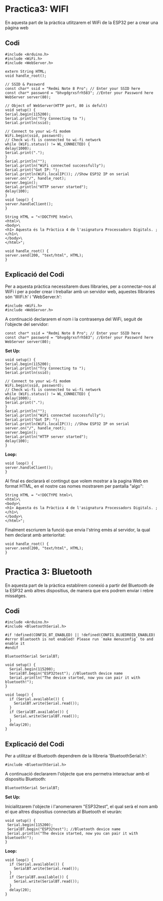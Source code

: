 # Practica3: WIFI

En aquesta part de la pràctica utlitzarem el WiFi de la ESP32 per a crear una pàgina web

## Codi

```
#include <Arduino.h>
#include <WiFi.h>
#include <WebServer.h>

extern String HTML;
void handle_root();

// SSID & Password
const char* ssid = "Redmi Note 8 Pro"; // Enter your SSID here
const char* password = "bhvgdgrxsfrh583"; //Enter your Password here
WebServer server(80);

// Object of WebServer(HTTP port, 80 is defult)
void setup() {
Serial.begin(115200);
Serial.println("Try Connecting to ");
Serial.println(ssid);

// Connect to your wi-fi modem
WiFi.begin(ssid, password);
// Check wi-fi is connected to wi-fi network
while (WiFi.status() != WL_CONNECTED) {
delay(1000);
Serial.print(".");
}
Serial.println("");
Serial.println("WiFi connected successfully");
Serial.print("Got IP: ");
Serial.println(WiFi.localIP()); //Show ESP32 IP on serial
server.on("/", handle_root);
server.begin();
Serial.println("HTTP server started");
delay(100);
}
void loop() {
server.handleClient();
}

String HTML = "<!DOCTYPE html>\
<html>\
<body>\
<h1> Aquesta és la Pràctica 4 de l'asignatura Processadors Digitals. ;</h1>\
</body>\
</html>";

void handle_root() {
server.send(200, "text/html", HTML);
}
```

## Explicació del Codi

Per a aquesta pràctica necessitarem dues llibraries, per a connectar-nos al WiFi i per a poder crear i treballar amb un servidor web, aquestes llibraries són 'WiFi.h' i 'WebServer.h':

```
#include <WiFi.h>
#include <WebServer.h>
```

A continuació declararem el nom i la contrasenya del WiFi, seguit de l'objecte del servidor:

```
const char* ssid = "Redmi Note 8 Pro"; // Enter your SSID here
const char* password = "bhvgdgrxsfrh583"; //Enter your Password here
WebServer server(80);
```

**Set Up:**
```
void setup() {
Serial.begin(115200);
Serial.println("Try Connecting to ");
Serial.println(ssid);

// Connect to your wi-fi modem
WiFi.begin(ssid, password);
// Check wi-fi is connected to wi-fi network
while (WiFi.status() != WL_CONNECTED) {
delay(1000);
Serial.print(".");
}
Serial.println("");
Serial.println("WiFi connected successfully");
Serial.print("Got IP: ");
Serial.println(WiFi.localIP()); //Show ESP32 IP on serial
server.on("/", handle_root);
server.begin();
Serial.println("HTTP server started");
delay(100);
}
```

**Loop:**

```
void loop() {
server.handleClient();
}
```

Al final es declararà el contingut que volem mostrar a la pagina Web en format HTML, en el nostre cas nomes mostrarem per pantalla "algo":

```
String HTML = "<!DOCTYPE html>\
<html>\
<body>\
<h1> Aquesta és la Pràctica 4 de l'asignatura Processadors Digitals. ;</h1>\
</body>\
</html>";
```

Finalment escriurem la funció que envia l'string emès al servidor, la qual hem declarat amb anterioritat:

```
void handle_root() {
server.send(200, "text/html", HTML);
}
```


# Practica 3: Bluetooth

En aquesta part de la pràctica establirem conexió a partir del Bluetooth de la ESP32 amb altres dispositius, de manera que ens podrem enviar i rebre missatges.

## Codi

```
#include <Arduino.h>
#include <BluetoothSerial.h>

#if !defined(CONFIG_BT_ENABLED) || !defined(CONFIG_BLUEDROID_ENABLED)
#error Bluetooth is not enabled! Please run `make menuconfig` to and enable it
#endif

BluetoothSerial SerialBT;

void setup() {
  Serial.begin(115200);
  SerialBT.begin("ESP32test"); //Bluetooth device name
  Serial.println("The device started, now you can pair it with bluetooth!");
}

void loop() {
  if (Serial.available()) {
    SerialBT.write(Serial.read());
  }
  if (SerialBT.available()) {
    Serial.write(SerialBT.read());
  }
  delay(20);
}
```

## Explicació del Codi

Per a utilitzar el Bluetooth dependrem de la llibreria 'BluetoothSerial.h':

```
#include <BluetoothSerial.h>
```

A continuació declararem l'objecte que ens permetra interactuar amb el dispositiu Bluetooth:

```
BluetoothSerial SerialBT;
```

**Set Up:**

 Inicialitzarem l'objecte i l'anomenarem "ESP32test", el qual serà el nom amb el que altres dispositius connectats al Bluetooth el veuràn:
 
 ```
 void setup() {
  Serial.begin(115200);
  SerialBT.begin("ESP32test"); //Bluetooth device name
  Serial.println("The device started, now you can pair it with bluetooth!");
}
```

**Loop:**

```
void loop() {
  if (Serial.available()) {
    SerialBT.write(Serial.read());
  }
  if (SerialBT.available()) {
    Serial.write(SerialBT.read());
  }
  delay(20);
}


